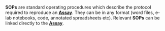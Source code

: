 **SOPs** are standard operating procedures which describe the protocol required to reproduce an [**Assay**](#tag/assays). They can be in any format (word files, e-lab notebooks, code, annotated spreadsheets etc). Relevant **SOPs** can be linked directly to the [**Assay**](#tag/assays).
